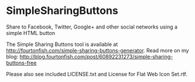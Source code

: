 SimpleSharingButtons
====================



Share to Facebook, Twitter, Google+ and other social networks using a simple HTML button


The Simple Sharing Buttons tool is available at http://fourtonfish.com/simple-sharing-buttons-generator. Read more on my blog:
http://blog.fourtonfish.com/post/60892231273/simple-sharing-buttons-free


Please also see included LICENSE.txt and License for Flat Web Icon Set.rtf.
